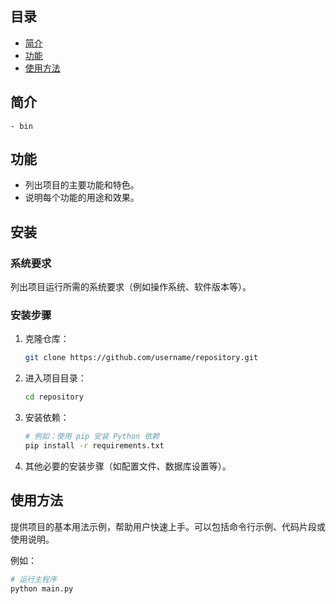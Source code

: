 ## 目录

- [简介](#简介)
- [功能](#功能)
- [使用方法](#使用方法)

## 简介

```plaintext
- bin
```
## 功能

- 列出项目的主要功能和特色。
- 说明每个功能的用途和效果。

## 安装

### 系统要求

列出项目运行所需的系统要求（例如操作系统、软件版本等）。

### 安装步骤

1. 克隆仓库：
    ```bash
    git clone https://github.com/username/repository.git
    ```
2. 进入项目目录：
    ```bash
    cd repository
    ```
3. 安装依赖：
    ```bash
    # 例如：使用 pip 安装 Python 依赖
    pip install -r requirements.txt
    ```

4. 其他必要的安装步骤（如配置文件、数据库设置等）。

## 使用方法

提供项目的基本用法示例，帮助用户快速上手。可以包括命令行示例、代码片段或使用说明。

例如：

```bash
# 运行主程序
python main.py

